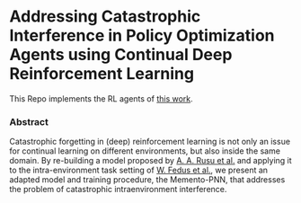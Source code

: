 # Addressing Catastrophic Interference in Policy Optimization Agents using Continual Deep Reinforcement Learning

This Repo implements the RL agents of [this work](MA-Continual-dRL.pdf).

### Abstract
Catastrophic forgetting in (deep) reinforcement learning is not only an issue for continual learning on different environments, but also inside the same domain. By re-building a model proposed by [A. A. Rusu et al.](https://arxiv:org/abs/1606:04671) and applying it to the intra-environment task setting of [W. Fedus et al.](https://arxiv:org/abs/2002:12499), we present an adapted model and training procedure, the Memento-PNN, that addresses the problem of catastrophic intraenvironment interference.